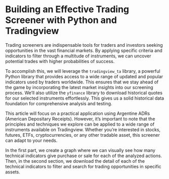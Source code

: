# Building an Effective Trading Screener with Python and Tradingview


Trading screeners are indispensable tools for traders and investors seeking opportunities in the vast financial markets. By applying specific criteria and indicators to filter through a multitude of instruments, we can uncover potential trades with higher probabilities of success.

To accomplish this, we will leverage the `tradingview_ta` library, a powerful Python library that provides access to a wide range of updated and popular indicators used by traders worldwide. This ensures that we stay ahead of the game by incorporating the latest market insights into our screening process. We’ll also utilize the `yfinance` library to download historical quotes for our selected instruments effortlessly. This gives us a solid historical data foundation for comprehensive analysis and testing.

This article will focus on a practical application using Argentine ADRs (American Depositary Receipts). However, it’s important to note that the principles and techniques we explore can be applied to a wide range of instruments available on Tradingview. Whether you’re interested in stocks, futures, ETFs, cryptocurrencies, or any other tradable asset, this screener can adapt to your needs.

In the first part, we create a graph where we can visually see how many technical indicators give purchase or sale for each of the analyzed actions. Then, in the second section, we download the detail of each of the technical indicators to filter and search for trading opportunities in specific assets.
